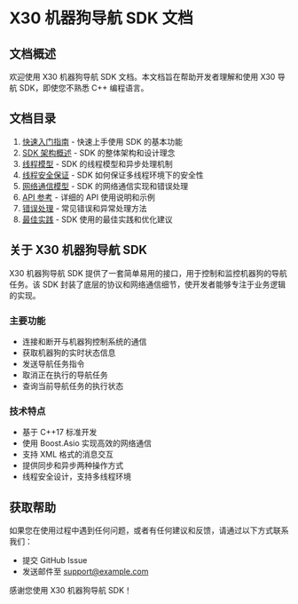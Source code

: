 # X30 机器狗导航 SDK 文档

## 文档概述

欢迎使用 X30 机器狗导航 SDK 文档。本文档旨在帮助开发者理解和使用 X30 导航 SDK，即使您不熟悉 C++ 编程语言。

## 文档目录

1. [快速入门指南](quick_start.md) - 快速上手使用 SDK 的基本功能
2. [SDK 架构概述](architecture.md) - SDK 的整体架构和设计理念
3. [线程模型](threading_model.md) - SDK 的线程模型和异步处理机制
4. [线程安全保证](thread_safety.md) - SDK 如何保证多线程环境下的安全性
5. [网络通信模型](network_model.md) - SDK 的网络通信实现和错误处理
6. [API 参考](api_reference.md) - 详细的 API 使用说明和示例
7. [错误处理](error_handling.md) - 常见错误和异常处理方法
8. [最佳实践](best_practices.md) - SDK 使用的最佳实践和优化建议

## 关于 X30 机器狗导航 SDK

X30 机器狗导航 SDK 提供了一套简单易用的接口，用于控制和监控机器狗的导航任务。该 SDK 封装了底层的协议和网络通信细节，使开发者能够专注于业务逻辑的实现。

### 主要功能

- 连接和断开与机器狗控制系统的通信
- 获取机器狗的实时状态信息
- 发送导航任务指令
- 取消正在执行的导航任务
- 查询当前导航任务的执行状态

### 技术特点

- 基于 C++17 标准开发
- 使用 Boost.Asio 实现高效的网络通信
- 支持 XML 格式的消息交互
- 提供同步和异步两种操作方式
- 线程安全设计，支持多线程环境

## 获取帮助

如果您在使用过程中遇到任何问题，或者有任何建议和反馈，请通过以下方式联系我们：

- 提交 GitHub Issue
- 发送邮件至 support@example.com

感谢您使用 X30 机器狗导航 SDK！
